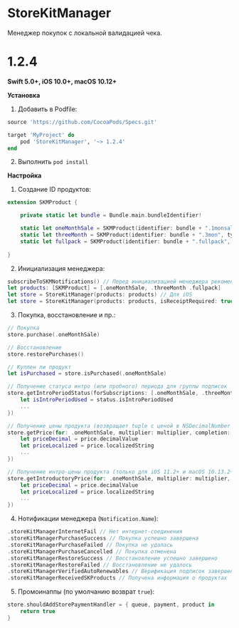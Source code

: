 # StoreKitManager
Менеджер покупок c локальной валидацией чека.
# 1.2.4
**Swift 5.0+, iOS 10.0+, macOS 10.12+**

**Установка**
1. Добавить в Podfile:
```ruby
source 'https://github.com/CocoaPods/Specs.git'

target 'MyProject' do
    pod 'StoreKitManager', '~> 1.2.4'
end
```
2. Выполнить `pod install`

**Настройка**
1. Создание ID продуктов:
```swift
extension SKMProduct {

    private static let bundle = Bundle.main.bundleIdentifier!

    static let oneMonthSale = SKMProduct(identifier: bundle + ".1monsale", type: .autoRenewable)
    static let threeMonth = SKMProduct(identifier: bundle + ".3mon", type: .autoRenewable)
    static let fullpack = SKMProduct(identifier: bundle + ".fullpack", type: .nonConsumable)
    
}
```
2. Инициализация менеджера:
```swift
subscribeToSKMNotifications() // Перед инициализацией менеджера рекомендуется подписаться на его нотификации (список приведён в 4 пункте)
let products: [SKMProduct] = [.oneMonthSale, .threeMonth .fullpack]
let store = StoreKitManager(products: products) // Для iOS
let store = StoreKitManager(products: products, isReceiptRequired: true) // Для macOS, где isReceiptRequired - обязательность наличия рецепта
```
3. Покупка, восстановление и пр.:
```swift
// Покупка
store.purchase(.oneMonthSale)

// Восстановление
store.restorePurchases()

// Куплен ли продукт
let isPurchased = store.isPurchased(.oneMonthSale)

// Получение статуса интро (или пробного) периода для группы подписок
store.getIntroPeriodStatus(forSubscriptions: [.oneMonthSale, .threeMonth], completion: { status in
    let isIntroPeriodUsed = status.isIntroPeriodUsed
    ...
})

// Получение цены продукта (возвращает tuple с ценой в NSDecimalNumber и локализованной ценой)
store.getPrice(for: .oneMonthSale, multiplier: multiplier, completion: { price in
    let priceDecimal = price.decimalValue
    let priceLocalized = price.localizedString
    ...
})

// Получение интро-цены продукта (только для iOS 11.2+ и macOS 10.13.2+, возвращает tuple с ценой в NSDecimalNumber и локализованной ценой)
store.getIntroductoryPrice(for: .oneMonthSale, multiplier: multiplier, completion: { price in
    let priceDecimal = price.decimalValue
    let priceLocalized = price.localizedString
    ...
})
```
4. Нотификации менеджера (`Notification.Name`):
```swift
.storeKitManagerInternetFail // Нет интернет-соединения
.storeKitManagerPurchaseSuccess // Покупка успешно завершена
.storeKitManagerPurchaseFailed // Покупка не удалась
.storeKitManagerPurchaseCancelled // Покупка отменена
.storeKitManagerRestoreSuccess // Восстановление успешно завершено
.storeKitManagerRestoreFailed // Восстановление не удалось
.storeKitManagerVerifiedAutoRenewables // Верификация подписок завершена
.storeKitManagerReceivedSKProducts // Получена информация о продуктах
```
5. Промоинаппы (по умолчанию возврат `true`):
```swift
store.shouldAddStorePaymentHandler = { queue, payment, product in
    return true
}
```
